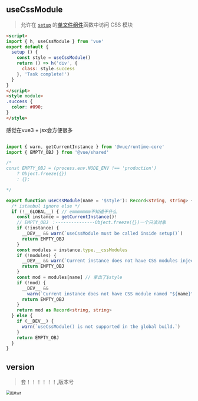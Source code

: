 ## useCssModule

> 允许在 [`setup`](https://v3.cn.vuejs.org/api/composition-api.html#setup) 的[单文件组件](https://v3.cn.vuejs.org/guide/single-file-component.html)函数中访问 CSS 模块

```html
<script>
import { h, useCssModule } from 'vue'
export default {
  setup () {
    const style = useCssModule()
    return () => h('div', {
      class: style.success
    }, 'Task complete!')
  }
}
</script>
<style module>
.success {
  color: #090;
}
</style>
```

感觉在vue3 + jsx会方便很多

```ts
  
import { warn, getCurrentInstance } from '@vue/runtime-core'
import { EMPTY_OBJ } from '@vue/shared'

/*
const EMPTY_OBJ = (process.env.NODE_ENV !== 'production')
    ? Object.freeze({})
    : {};

*/

export function useCssModule(name = '$style'): Record<string, string> {
  /* istanbul ignore else */
  if (!__GLOBAL__) { // emmmmmmm不知道干什么
    const instance = getCurrentInstance()!
    // EMPTY_OBJ ：---------------Object.freeze({})一个只读对象
    if (!instance) {
      __DEV__ && warn(`useCssModule must be called inside setup()`)
      return EMPTY_OBJ
    }
    const modules = instance.type.__cssModules
    if (!modules) {
      __DEV__ && warn(`Current instance does not have CSS modules injected.`)
      return EMPTY_OBJ
    }
    const mod = modules[name] // 拿出了$style
    if (!mod) {
      __DEV__ &&
        warn(`Current instance does not have CSS module named "${name}".`)
      return EMPTY_OBJ
    }
    return mod as Record<string, string>
  } else {
    if (__DEV__) {
      warn(`useCssModule() is not supported in the global build.`)
    }
    return EMPTY_OBJ
  }
}
```

## version

> 套！！！！！！,版本号

<img src="../image/3tian.jpg" alt="图片alt" style="zoom:67%;" />

